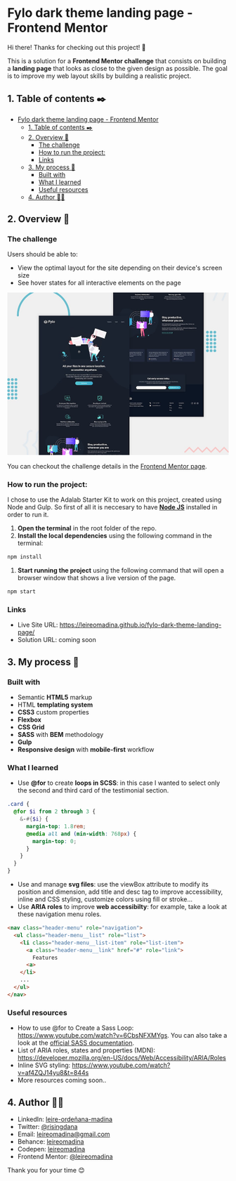 # Fylo dark theme landing page - Frontend Mentor

Hi there! Thanks for checking out this project! 👋

This is a solution for a **Frontend Mentor challenge** that consists on building a **landing page** that looks as close to the given design as possible. The goal is to improve my web layout skills by building a realistic project.

## 1. Table of contents ✒️

- [Fylo dark theme landing page - Frontend Mentor](#fylo-dark-theme-landing-page---frontend-mentor)
  - [1. Table of contents ✒️](#1-table-of-contents-️)
  - [2. Overview 🎯](#2-overview-)
    - [The challenge](#the-challenge)
    - [How to run the project:](#how-to-run-the-project)
    - [Links](#links)
  - [3. My process 🧩](#3-my-process-)
    - [Built with](#built-with)
    - [What I learned](#what-i-learned)
    - [Useful resources](#useful-resources)
  - [4. Author 🙋🏻](#4-author-)

## 2. Overview 🎯

### The challenge

Users should be able to:

- View the optimal layout for the site depending on their device's screen size
- See hover states for all interactive elements on the page

![Design preview for the Fylo dark theme landing page challenge](./src/images/desktop-preview.jpg)

You can checkout the challenge details in the [Frontend Mentor page](https://www.frontendmentor.io/challenges/fylo-dark-theme-landing-page-5ca5f2d21e82137ec91a50fd).

### How to run the project:

I chose to use the Adalab Starter Kit to work on this project, created using Node and Gulp. So first of all it is neccesary to have **[Node JS](https://nodejs.org/)** installed in order to run it.

1. **Open the terminal** in the root folder of the repo.
2. **Install the local dependencies** using the following command in the terminal:

```bash
npm install
```

1. **Start running the project** using the following command that will open a browser window that shows a live version of the page.

```bash
npm start
```

### Links

- Live Site URL: https://leireomadina.github.io/fylo-dark-theme-landing-page/
- Solution URL: coming soon

## 3. My process 🧩

### Built with

- Semantic **HTML5** markup
- HTML **templating system**
- **CSS3** custom properties
- **Flexbox**
- **CSS Grid**
- **SASS** with **BEM** methodology
- **Gulp**
- **Responsive design** with **mobile-first** workflow

### What I learned

- Use **@for** to create **loops in SCSS**: in this case I wanted to select only the second and third card of the testimonial section.

```scss
.card {
  @for $i from 2 through 3 {
    &-#{$i} {
      margin-top: 1.8rem;
      @media all and (min-width: 768px) {
        margin-top: 0;
      }
    }
  }
}
```

- Use and manage **svg files**: use the viewBox attribute to modify its position and dimension, add title and desc tag to improve accessibility, inline and CSS styling, customize colors using fill or stroke...
- Use **ARIA roles** to improve **web accessibilty**: for example, take a look at these navigation menu roles.

```html
<nav class="header-menu" role="navigation">
  <ul class="header-menu__list" role="list">
    <li class="header-menu__list-item" role="list-item">
      <a class="header-menu__link" href="#" role="link">
        Features
      <a>
    </li>
    ...
  </ul>
</nav>
```

### Useful resources

- How to use @for to Create a Sass Loop: https://www.youtube.com/watch?v=6CbsNFXMYgs. You can also take a look at the [official SASS documentation](https://sass-lang.com/documentation/at-rules/control/for).
- List of ARIA roles, states and properties (MDN): https://developer.mozilla.org/en-US/docs/Web/Accessibility/ARIA/Roles
- Inline SVG styling: https://www.youtube.com/watch?v=af4ZQJ14yu8&t=844s
- More resources coming soon..

## 4. Author 🙋🏻

- LinkedIn: [leire-ordeñana-madina](https://www.linkedin.com/in/leire-orde%C3%B1ana-madina/)
- Twitter: [@risingdana](https://twitter.com/risingdana)
- Email: leireomadina@gmail.com
- Behance: [leireomadina](https://www.behance.net/leireomadina)
- Codepen: [leireomadina](https://codepen.io/leireomadina)
- Frontend Mentor: [@leireomadina](https://www.frontendmentor.io/profile/leireomadina)

Thank you for your time 😊
